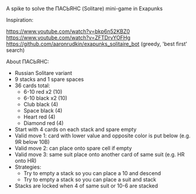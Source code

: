 A spike to solve the ПАСЬЯНС (Solitare) mini-game in Exapunks


Inspiration:

https://www.youtube.com/watch?v=bkp6n52KBZ0
https://www.youtube.com/watch?v=ZFTDrvYOFHg
https://github.com/aaronrudkin/exapunks_solitaire_bot (greedy, 'best first' search)

About ПАСЬЯНС:

- Russian Solitare variant
- 9 stacks and 1 spare spaces
- 36 cards total:
    * 6-10 red x2 (10)
    * 6-10 black x2 (10)
    * Club black (4)
    * Space black (4)
    * Heart red (4)
    * Diamond red (4)
- Start with 4 cards on each stack and spare empty
- Valid move 1: card with lower value and opposite color is put below (e.g. 9R below 10B)
- Valid move 2: can place onto spare cell if empty
- Valid move 3: same suit place onto another card of same suit (e.g. HR onto HR)
- Strategies:
    * Try to empty a stack so you can place a 10 and descend
    * Try to empty a stack so you can place a suit and stack
- Stacks are locked when 4 of same suit or 10-6 are stacked
